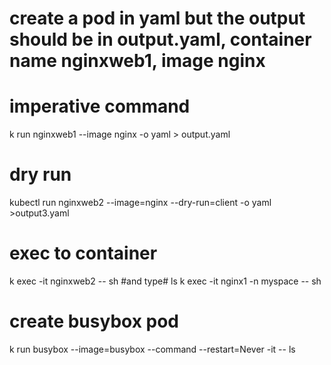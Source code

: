 # create a pod in yaml but the output should be in output.yaml, container name nginxweb1, image nginx
# imperative command
k run nginxweb1 --image nginx -o yaml > output.yaml
# dry run
 kubectl run nginxweb2 --image=nginx --dry-run=client -o yaml >output3.yaml
 # exec to container
 k exec -it nginxweb2 -- sh #and type# ls
 k exec -it nginx1 -n myspace -- sh
 # create busybox pod
 k run busybox --image=busybox --command --restart=Never -it -- ls
